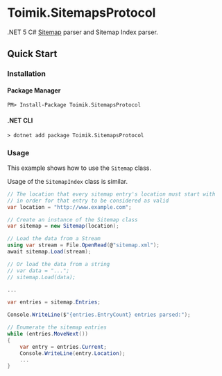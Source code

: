 # Toimik.SitemapsProtocol

.NET 5 C# [Sitemap](https://en.wikipedia.org/wiki/Sitemaps) parser and Sitemap Index parser.

## Quick Start

### Installation

#### Package Manager

```command
PM> Install-Package Toimik.SitemapsProtocol
```

#### .NET CLI

```command
> dotnet add package Toimik.SitemapsProtocol
```

### Usage

This example shows how to use the `Sitemap` class.

Usage of the `SitemapIndex` class is similar.

```c# 
// The location that every sitemap entry's location must start with
// in order for that entry to be considered as valid
var location = "http://www.example.com";

// Create an instance of the Sitemap class
var sitemap = new Sitemap(location);

// Load the data from a Stream
using var stream = File.OpenRead(@"sitemap.xml");
await sitemap.Load(stream);

// Or load the data from a string
// var data = "...";
// sitemap.Load(data);

...

var entries = sitemap.Entries;

Console.WriteLine($"{entries.EntryCount} entries parsed:");

// Enumerate the sitemap entries
while (entries.MoveNext())
{
    var entry = entries.Current;
    Console.WriteLine(entry.Location);
    ...
}
```